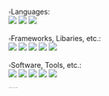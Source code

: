
<p>
  <a>
    ▫️Languages: 
    <br/>
    <img src="https://img.shields.io/badge/C%23-239120?style=for-the-badge&logo=csharp&logoColor=white" />
    <img src="https://img.shields.io/badge/C%2B%2B-4298B8?style=for-the-badge&logo=c%2B%2B&logoColor=white" /> 
    <img src="https://img.shields.io/badge/C-00599C?style=for-the-badge&logo=c&logoColor=white" /> 
    <br/> <br/>
    ▫️Frameworks, Libaries, etc.: 
    <br/>
    <img src="https://img.shields.io/badge/.NET-512BD4?style=for-the-badge&logo=dotnet&logoColor=white" />
    <img src="https://img.shields.io/badge/SDL-FFFFFF?style=for-the-badge&logoColor=black" />
    <img src="https://img.shields.io/badge/Unity-100000?style=for-the-badge&logo=unity&logoColor=white" />
    <img src="https://img.shields.io/badge/OpenGL-FFFFFF?style=for-the-badge&logo=opengl" /> 
    <img src="https://img.shields.io/badge/ImGui-4E5EE4?style=for-the-badge&logoColor=white" />
    <br/> <br/>
    ▫️Software, Tools, etc.: 
    <br/>
    <img src="https://img.shields.io/badge/Visual_Studio-5C2D91?style=for-the-badge&logo=visual%20studio&logoColor=white" />
    <img src="https://img.shields.io/badge/Photoshop-31A8FF?style=for-the-badge&logo=Adobe%20Photoshop&logoColor=black" />
    <img src="https://img.shields.io/badge/blender-%23F5792A.svg?style=for-the-badge&logo=blender&logoColor=white" /> 
    <img src="https://img.shields.io/badge/Substance-1e3101?style=for-the-badge&logoColor=white" /> 
    <img src="https://img.shields.io/badge/GIT-E44C30?style=for-the-badge&logo=git&logoColor=white" /> 
    <br/> <br/>
    <span style="font-size: 1px;">42 Reposetories: ◽3 public ◾39 private</span>
  </a>
</p>
